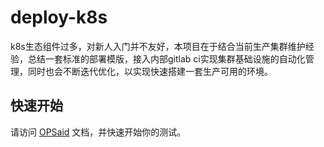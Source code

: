 # deploy-k8s

k8s生态组件过多，对新人入门并不友好，本项目在于结合当前生产集群维护经验，总结一套标准的部署模版，接入内部gitlab ci实现集群基础设施的自动化管理，同时也会不断迭代优化，以实现快速搭建一套生产可用的环境。

## 快速开始

请访问 [OPSaid](https://opsaid.cn/docs/deploy-k8s/quickstart/) 文档，并快速开始你的测试。
